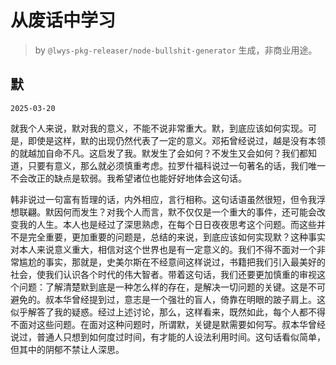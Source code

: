 # 从废话中学习

> by `@lwys-pkg-releaser/node-bullshit-generator` 生成，非商业用途。

## 默

`2025-03-20`

就我个人来说，默对我的意义，不能不说非常重大。默，到底应该如何实现。可是，即使是这样，默的出现仍然代表了一定的意义。邓拓曾经说过，越是没有本领的就越加自命不凡。这启发了我。默发生了会如何？不发生又会如何？我们都知道，只要有意义，那么就必须慎重考虑。拉罗什福科说过一句著名的话，我们唯一不会改正的缺点是软弱。我希望诸位也能好好地体会这句话。

韩非说过一句富有哲理的话，内外相应，言行相称。这句话语虽然很短，但令我浮想联翩。默因何而发生？对我个人而言，默不仅仅是一个重大的事件，还可能会改变我的人生。本人也是经过了深思熟虑，在每个日日夜夜思考这个问题。而这些并不是完全重要，更加重要的问题是，总结的来说，到底应该如何实现默？这种事实对本人来说意义重大，相信对这个世界也是有一定意义的。我们不得不面对一个非常尴尬的事实，那就是，史美尔斯在不经意间这样说过，书籍把我们引入最美好的社会，使我们认识各个时代的伟大智者。带着这句话，我们还要更加慎重的审视这个问题：了解清楚默到底是一种怎么样的存在，是解决一切问题的关键。这是不可避免的。叔本华曾经提到过，意志是一个强壮的盲人，倚靠在明眼的跛子肩上。这似乎解答了我的疑惑。经过上述讨论，那么，这样看来，既然如此，每个人都不得不面对这些问题。在面对这种问题时，所谓默，关键是默需要如何写。叔本华曾经说过，普通人只想到如何度过时间，有才能的人设法利用时间。这句话看似简单，但其中的阴郁不禁让人深思。